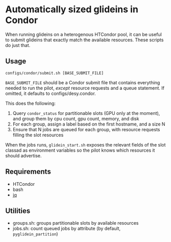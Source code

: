 # Automatically sized glideins in Condor

When running glideins on a heterogenous HTCondor pool, it can be useful to submit glideins that exactly match the available resources. These scripts do just that.

## Usage

`configs/condor/submit.sh [BASE_SUBMIT_FILE]`

`BASE_SUBMIT_FILE` should be a Condor submit file that contains everything needed to run the pilot, _except_ resource requests and a queue statement. If omitted, it defaults to configs/desy.condor.

This does the following:
1. Query `condor_status` for partitionable slots (GPU only at the moment), and group them by cpu count, gpu count, memory, and disk
2. For each group, assign a label based on the first hostname, and a size N
3. Ensure that N jobs are queued for each group, with resource requests filling the slot resources

When the jobs runs, `glidein_start.sh` exposes the relevant fields of the slot classad as environment variables so the pilot knows which resources it should advertise.

## Requirements

- HTCondor
- bash
- [jq](https://jqlang.github.io/jq/)

## Utilities

- groups.sh: groups partitionable slots by available resources
- jobs.sh: count queued jobs by attribute (by default, `pyglidein_partition`)
